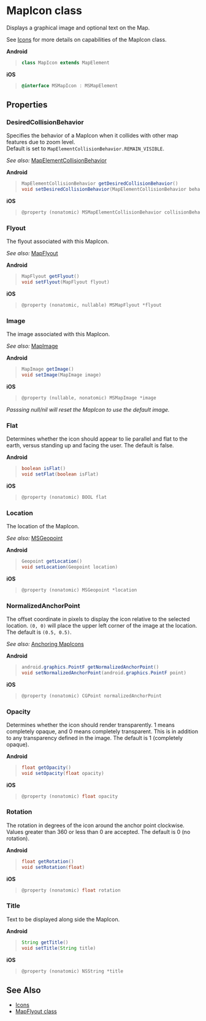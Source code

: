 
# MapIcon class

Displays a graphical image and optional text on the Map.

See [Icons](../map-control-concepts/map-icons.md) for more details on capabilities of the MapIcon class.

**Android**

>```java
> class MapIcon extends MapElement
>```

**iOS**

>```objectivec
> @interface MSMapIcon : MSMapElement
>```

## Properties

<!--
Allow drop feature is cut for V1 of the SDK.

### AllowDrop

Whether this MapIcon can be drop target for purposes of drag-and-drop operation. Default is false.

**Android**

>```java
> boolean isAllowDrop()
> void setAllowDrop(boolean)
>```

**iOS**

>```objectivec
> @property (nonatomic) BOOL allowDrop
>```
-->

### DesiredCollisionBehavior
Specifies the behavior of a MapIcon when it collides with other map features due to zoom level.  
Default is set to `MapElementCollisionBehavior.REMAIN_VISIBLE`.

_See also:_ [MapElementCollisionBehavior](MapElementCollisionBehavior-enumeration.md)

**Android**

>```java
> MapElementCollisionBehavior getDesiredCollisionBehavior()
> void setDesiredCollisionBehavior(MapElementCollisionBehavior behavior)
>```

**iOS**

>```objectivec
> @property (nonatomic) MSMapElementCollisionBehavior collisionBehaviorDesired
>```


### Flyout

The flyout associated with this MapIcon.

_See also:_ [MapFlyout](mapflyout-class.md)

**Android**

>```java
> MapFlyout getFlyout()
> void setFlyout(MapFlyout flyout)
>```

**iOS**

>```objectivec
> @property (nonatomic, nullable) MSMapFlyout *flyout
>```


### Image

The image associated with this MapIcon.

_See also:_ [MapImage](MapImage-class.md)

**Android**

>```java
> MapImage getImage()
> void setImage(MapImage image)
>```

**iOS**

>```objectivec
> @property (nullable, nonatomic) MSMapImage *image
>```

_Passsing null/nil will reset the MapIcon to use the default image._


### Flat

Determines whether the icon should appear to lie parallel and flat to the earth, versus standing up and facing the user. The default is false.

**Android**

>```java
> boolean isFlat()
> void setFlat(boolean isFlat)
>```

**iOS**

>```objectivec
> @property (nonatomic) BOOL flat
>```


### Location

The location of the MapIcon.

_See also:_ [MSGeopoint](Geopoint-class.md)

**Android**

>```java
> Geopoint getLocation()
> void setLocation(Geopoint location)
>```

**iOS**

>```objectivec
> @property (nonatomic) MSGeopoint *location
>```

### NormalizedAnchorPoint
The offset coordinate in pixels to display the icon relative to the selected location. `(0, 0)` will place the upper left corner of the image at the location. The default is `(0.5, 0.5)`.

_See also:_ [Anchoring MapIcons](../map-control-concepts/anchoring-mapIcons.md)

**Android**

>```java
> android.graphics.PointF getNormalizedAnchorPoint()
> void setNormalizedAnchorPoint(android.graphics.PointF point)
>```

**iOS**

>```objectivec
> @property (nonatomic) CGPoint normalizedAnchorPoint
>```


### Opacity

Determines whether the icon should render transparently. 1 means completely opaque, and 0 means completely transparent. This is in addition to any transparency defined in the image. The default is 1 (completely opaque).

**Android**

>```java
> float getOpacity()
> void setOpacity(float opacity)
>```

**iOS**

>```objectivec
> @property (nonatomic) float opacity
>```


### Rotation

The rotation in degrees of the icon around the anchor point clockwise. Values greater than 360 or less than 0 are accepted. The default is 0 (no rotation).

**Android**

>```java
> float getRotation()
> void setRotation(float)
>```

**iOS**

>```objectivec
> @property (nonatomic) float rotation
>```


### Title

Text to be displayed along side the MapIcon.

**Android**

>```java
> String getTitle()
> void setTitle(String title)
>```

**iOS**

>```objectivec
> @property (nonatomic) NSString *title
>```

## See Also

* [Icons](../map-control-concepts/map-icons.md)
* [MapFlyout class](mapflyout-class.md)
